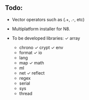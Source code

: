 Todo:
---

- Vector operators such as (.+, .-, etc)
- Multiplatform installer for N8.

- To be developed libraries:
    ✓ array
    * chrono
    ✓ crypt
    ✓ env
    * format
    ✓ io
    * lang
    * map
    ✓ math
    * ml
    * net
    ✓ reflect
    * regex
    * serial
    * sys
    * thread
